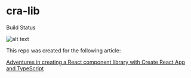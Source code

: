# cra-lib

Build Status

![alt text](https://travis-ci.org/stokedbits/cra-lib.svg?branch=master "Travis Build Status")

This repo was created for the following article:

[Adventures in creating a React component library with Create React App and TypeScript
](https://medium.com/@stokedbits/adventures-in-creating-a-react-component-library-with-create-react-app-and-typescript-26d1116a7d87)